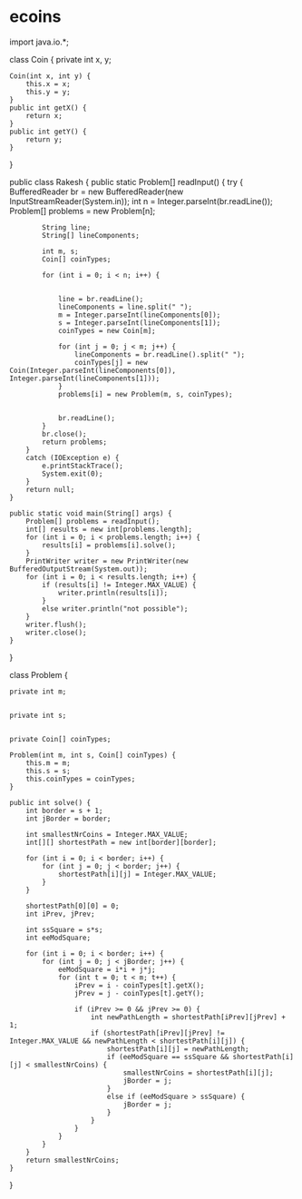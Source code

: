 # ecoins

import java.io.*;

class Coin {
	private int x, y;
	
	Coin(int x, int y) {
		this.x = x;
		this.y = y;
	}
	public int getX() {
		return x;
	}
	public int getY() {
		return y;
	}
}

public class Rakesh {
	public static Problem[] readInput() {
		try {
			BufferedReader br = new BufferedReader(new InputStreamReader(System.in));
			int n = Integer.parseInt(br.readLine());
			Problem[] problems = new Problem[n];
			
			String line;
			String[] lineComponents;
			
			int m, s;
			Coin[] coinTypes;
			
			for (int i = 0; i < n; i++) {
				
				
				line = br.readLine();
				lineComponents = line.split(" ");
				m = Integer.parseInt(lineComponents[0]);
				s = Integer.parseInt(lineComponents[1]);
				coinTypes = new Coin[m];
				
				for (int j = 0; j < m; j++) {
					lineComponents = br.readLine().split(" ");
					coinTypes[j] = new Coin(Integer.parseInt(lineComponents[0]), Integer.parseInt(lineComponents[1]));
				}
				problems[i] = new Problem(m, s, coinTypes);
				
				
				br.readLine();
			}
			br.close();
			return problems;
		} 
		catch (IOException e) {
			e.printStackTrace();
			System.exit(0);
		}
		return null;
	}
	
	public static void main(String[] args) {
		Problem[] problems = readInput();
		int[] results = new int[problems.length];
		for (int i = 0; i < problems.length; i++) {
			results[i] = problems[i].solve();
		}
		PrintWriter writer = new PrintWriter(new BufferedOutputStream(System.out));
		for (int i = 0; i < results.length; i++) {
			if (results[i] != Integer.MAX_VALUE) {
				writer.println(results[i]);
			}
			else writer.println("not possible");
		}
		writer.flush();
		writer.close();
	}
}

 class Problem {
	
	private int m;
	
	
	private int s;
	
	
	private Coin[] coinTypes;
	
	Problem(int m, int s, Coin[] coinTypes) {
		this.m = m;
		this.s = s;
		this.coinTypes = coinTypes;
	}
	
	public int solve() {
		int border = s + 1;
		int jBorder = border;
		
		int smallestNrCoins = Integer.MAX_VALUE;
		int[][] shortestPath = new int[border][border];
		
		for (int i = 0; i < border; i++) {
			for (int j = 0; j < border; j++) {
				shortestPath[i][j] = Integer.MAX_VALUE;
			}
		}
		
		shortestPath[0][0] = 0;
		int iPrev, jPrev;
		
		int ssSquare = s*s;
		int eeModSquare;
		
		for (int i = 0; i < border; i++) {
			for (int j = 0; j < jBorder; j++) {
				eeModSquare = i*i + j*j;
				for (int t = 0; t < m; t++) {
					iPrev = i - coinTypes[t].getX();
					jPrev = j - coinTypes[t].getY();
					
					if (iPrev >= 0 && jPrev >= 0) {
						int newPathLength = shortestPath[iPrev][jPrev] + 1;
						if (shortestPath[iPrev][jPrev] != Integer.MAX_VALUE && newPathLength < shortestPath[i][j]) {
							shortestPath[i][j] = newPathLength;
							if (eeModSquare == ssSquare && shortestPath[i][j] < smallestNrCoins) {
								smallestNrCoins = shortestPath[i][j];
								jBorder = j;
							}
							else if (eeModSquare > ssSquare) {
								jBorder = j;
							}
						}
					}
				}
			}
		}
		return smallestNrCoins;
	}
}
